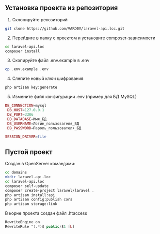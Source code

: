 ## Установка проекта из репозитория
1. Склонируйте репозиторий
```sh
git clone https://github.com/VARD0V/laravel-api.loc.git
```
2. Перейдите в папку с проектом и установите composer-зависимости
```sh 
cd laravel-api.loc
composer install
```
3. Скопируйте файл .env.example в .env
```sh 
cp .env.example .env
```
4. Слепите новый ключ шифрования
```sh 
php artisan key:generate
```
5.  Измените файл конфигурации .env (пример для БД MySQL)
```php
DB_CONNECTION=mysql
 DB_HOST=127.0.0.1
 DB_PORT=3306
 DB_DATABASE=Имя_БД
 DB_USERNAME=Логин_пользователя_БД
 DB_PASSWORD=Пароль_пользователя_БД

SESSION_DRIVER=file
```

## Пустой проект 
Cоздан в OpenServer командами:
```sh
cd domains
mkdir laravel-api.loc
cd laravel-api.loc
composer self-update
composer create-project laravel/laravel .
php artisan install:api
php artisan config:publish cors
php artisan storage:link
```
В корне проекта создан файл .htaccess
```php
RewriteEngine on
RewriteRule ^(.*)$ public/$1 [L]
```
